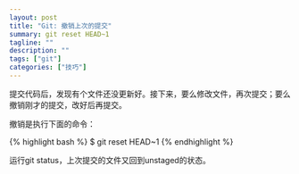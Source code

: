 ```yaml
---
layout: post
title: "Git: 撤销上次的提交"
summary: git reset HEAD~1
tagline: ""
description: ""
tags: ["git"]
categories: ["技巧"]
---
```


提交代码后，发现有个文件还没更新好。接下来，要么修改文件，再次提交；要么撤销刚才的提交，改好后再提交。

撤销是执行下面的命令：

{% highlight bash %}
$ git reset HEAD~1
{% endhighlight %}

运行git status，上次提交的文件又回到unstaged的状态。



